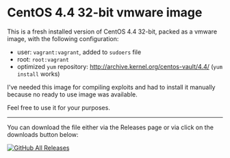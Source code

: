 # CentOS 4.4 32-bit vmware image

This is a fresh installed version of CentOS 4.4 32-bit, packed as a vmware image, with the following configuration:

- user: `vagrant:vagrant`, added to `sudoers` file
- root: `root:vagrant`
- optimized `yum` repository: http://archive.kernel.org/centos-vault/4.4/
  (`yum install` works)



I've needed this image for compiling exploits and had to install it manually because no ready to use image was available.

Feel free to use it for your purposes.



------

You can download the file either via the Releases page or via click on the downloads button below:

[![GitHub All Releases](https://img.shields.io/github/downloads/Lednerb/CentOS-4.4-32bit_vmware/total?style=for-the-badge)](https://github.com/Lednerb/CentOS-4.4-32bit_vmware/releases/download/4.4-32bit-vmware/CentOS-4.4-32bit.7z)



